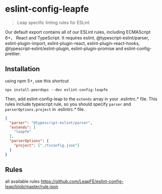 # eslint-config-leapfe

> Leap specific linting rules for ESLint

Our default export contains all of our ESLint rules, including ECMAScript 6+、 React and TypeScript. It requires eslint, @typescript-eslint/parser, eslint-plugin-import, eslint-plugin-react, eslint-plugin-react-hooks, @typescript-eslint/eslint-plugin, eslint-plugin-promise and eslint-config-prettier.

## Installation

using npm 5+, use this shortcut
```shell
npx install-peerdeps --dev eslint-config-leapfe
```

Then, add eslint-config-leap to the `extends` array in your .eslintrc.* file.
This rules include typescript rule, so you should specify `parser` and `parserOptions.project` in .eslintrc.* file.

```json
{
  "parser": "@typescript-eslint/parser",
  "extends": [
    "leapfe"
  ],
  "parserOptions": {
    "project": ["./tsconfig.json"]
  }
}
```


## Rules
all available rules https://github.com/LeapFE/eslint-config-leap/blob/master/rule.json
